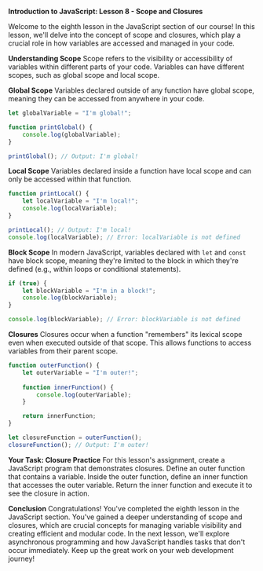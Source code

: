 **Introduction to JavaScript: Lesson 8 - Scope and Closures**

Welcome to the eighth lesson in the JavaScript section of our course! In this lesson, we'll delve into the concept of scope and closures, which play a crucial role in how variables are accessed and managed in your code.

**Understanding Scope**
Scope refers to the visibility or accessibility of variables within different parts of your code. Variables can have different scopes, such as global scope and local scope.

**Global Scope**
Variables declared outside of any function have global scope, meaning they can be accessed from anywhere in your code.

```javascript
let globalVariable = "I'm global!";

function printGlobal() {
    console.log(globalVariable);
}

printGlobal(); // Output: I'm global!
```

**Local Scope**
Variables declared inside a function have local scope and can only be accessed within that function.

```javascript
function printLocal() {
    let localVariable = "I'm local!";
    console.log(localVariable);
}

printLocal(); // Output: I'm local!
console.log(localVariable); // Error: localVariable is not defined
```

**Block Scope**
In modern JavaScript, variables declared with `let` and `const` have block scope, meaning they're limited to the block in which they're defined (e.g., within loops or conditional statements).

```javascript
if (true) {
    let blockVariable = "I'm in a block!";
    console.log(blockVariable);
}

console.log(blockVariable); // Error: blockVariable is not defined
```

**Closures**
Closures occur when a function "remembers" its lexical scope even when executed outside of that scope. This allows functions to access variables from their parent scope.

```javascript
function outerFunction() {
    let outerVariable = "I'm outer!";
    
    function innerFunction() {
        console.log(outerVariable);
    }

    return innerFunction;
}

let closureFunction = outerFunction();
closureFunction(); // Output: I'm outer!
```

**Your Task: Closure Practice**
For this lesson's assignment, create a JavaScript program that demonstrates closures. Define an outer function that contains a variable. Inside the outer function, define an inner function that accesses the outer variable. Return the inner function and execute it to see the closure in action.

**Conclusion**
Congratulations! You've completed the eighth lesson in the JavaScript section. You've gained a deeper understanding of scope and closures, which are crucial concepts for managing variable visibility and creating efficient and modular code. In the next lesson, we'll explore asynchronous programming and how JavaScript handles tasks that don't occur immediately. Keep up the great work on your web development journey!